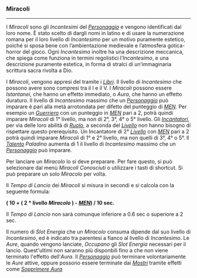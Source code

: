 ### Miracoli
---
I *Miracoli* sono gli *Incantesimi* del [*Personaggio*](..\personaggio.md) e vengono identificati dal loro nome. È stato scelto di dargli nomi in latino e di usare la numerazione romana per il loro livello di *Incantesimo* per un motivo puramente estetico, poiché si sposa bene con l’ambientazione medievale e l’atmosfera gotica-horror del gioco. Ogni *Incantesimo* inoltre ha una descrizione meccanica, che spiega come funziona in termini regolistici l’*Incantesimo*, e una descrizione puramente estetica, in forma di stralci di un’immaginaria scrittura sacra rivolta a Dio. 

I *Miracoli*, vengono appresi del tramite i [*Libri*](oggetti\consumabili.md). Il livello di *Incantesimo* che possono avere sono compresi tra il I e il V. I *Miracoli* possono essere *Istantanei*, che hanno un effetto immediato, o *Aura*, che hanno un effetto duraturo. Il livello di *Incantesimo* massimo che un [*Personaggio*](..\personaggio.md) può imparare è pari alla metà arrotondata per difetto del punteggio di [*MEN*](..\personaggio\caratteristiche.md). Per esempio un [*Guerriero*](..\personaggio\ruolo\guerriero.md) con un punteggio in [*MEN*](..\personaggio\caratteristiche.md) pari a 2, potrà quindi imparare *Miracoli* di 1° livello, ma non di 2°, 3°, 4° o 5° livello. Gli [*Incantatori*](..\personaggio\ruolo\incantatore.md), per via delle loro abilità di [*Ruolo*](..\personaggio\ruolo.md), a seconda del [*Livello*](..\personaggio\livelli.md) non hanno bisogno di rispettare questo prerequisito. Un Incantatore di 2° [*Livello*](..\personaggio\livelli.md) con [*MEN*](..\personaggio\caratteristiche.md) pari a 2 potrà quindi imparare *Miracoli* di 1° e 2° livello, ma non quelli di 3°, 4° o 5°. Il [*Talento*](..\personaggio\talenti.md) *Paladino* aumenta di 1 il livello di *Incantesimo* massimo che un [*Personaggio*](..\personaggio.md) può imparare.

Per lanciare un *Miracolo* lo si deve preparare. Per fare questo, si può selezionare dal menù *Miracoli* *Conosciuti* o utilizzare i tasti di shortcut. Si può preparare un solo *Miracolo* per volta. 

Il *Tempo di Lancio* dei *Miracoli* si misura in secondi e si calcola con la seguente formula:

**( 10 + ( 2 \* livello *Miracolo* ) - [*MEN*](..\personaggio\caratteristiche.md)) / 10 sec.**

Il *Tempo di Lancio* non sarà comunque inferiore a 0.6 sec o superiore a 2 sec.

Il numero di *Slot Energia* che un *Miracolo* consuma dipende dal suo livello di *Incantesimo*, ed è indicato tra parentesi a fianco al livello di *Incantesimo*.  Le *Aure*, quando vengono lanciate, *Occupano* gli *Slot Energia* necessari per il lancio. Quest'ultimi non saranno più disponbili fino a che non viene terminato l'effetto dell'*Aura*. Il [*Personaggio*](..\personaggio.md) può terminare volontariamente le *Aure* attive, oppure possono essere terminate dai [*Mostri*](mostri.md) tramite effetti come [*Sopprimere Aura*](..\mostri\incantesimi\liv-II.md) 



